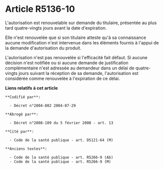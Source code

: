 # Article R5136-10

L'autorisation est renouvelable sur demande du titulaire, présentée au plus tard quatre-vingts jours avant la date
d'expiration.

Elle n'est renouvelée que si son titulaire atteste qu'à sa connaissance aucune modification n'est intervenue dans les
éléments fournis à l'appui de la demande d'autorisation du produit.

L'autorisation n'est pas renouvelée si l'efficacité fait défaut. Si aucune décision n'est notifiée ou si aucune demande de
justification complémentaire n'est adressée au demandeur dans un délai de quatre-vingts jours suivant la réception de sa
demande, l'autorisation est considérée comme renouvelée à l'expiration de ce délai.

**Liens relatifs à cet article**

	**Codifié par**:

	  - Décret n°2004-802 2004-07-29

	**Abrogé par**:

	  - Décret n°2008-109 du 5 février 2008 - art. 13

	**Cité par**:

	  - Code de la santé publique - art. D5121-64 (M)

	**Anciens textes**:

	  - Code de la santé publique - art. R5266-9 (Ab)
	  - Code de la santé publique - art. R5266-9 (M)
